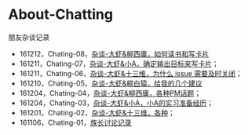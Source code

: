 # About-Chatting

朋友杂谈记录

- 161212，Chating-08，[杂谈-大虾&柳西庸，如何读书和写卡片](https://github.com/RamyWu/About-Chatting/blob/master/Chatting-08.md)
- 161211，Chating-07，[杂谈-大虾&小A，确定输出目标来写卡片](https://github.com/RamyWu/About-Chatting/blob/master/Chatting-07.md)；
- 161211，Chating-06，[杂谈-大虾&十三维，为什么 issue 需要及时关闭](https://github.com/RamyWu/About-Chatting/blob/master/Chatting-06.md)；
- 161210，Chating-05，[杂谈-大虾&柳白猿，给我的几个建议](https://github.com/RamyWu/About-Chatting/blob/master/Chatting-05.md)
- 161204，Chating-04，[杂谈-大虾&柳西庸，各种PM话题](https://github.com/RamyWu/About-Chatting/blob/master/Chatting-04.md)；
- 161204，Chating-03，[杂谈-大虾&小A，小A的实习准备经历](https://github.com/RamyWu/About-Chatting/blob/master/Chatting-03.md)；
- 161201，Chating-02，[杂谈-大虾&十三维，各种](https://github.com/RamyWu/About-Chatting/blob/master/Chatting-02.md)；
- 161106，Chating-01，[族长讨论记录](https://github.com/RamyWu/About-Chatting/blob/master/Chatting-01.md)
